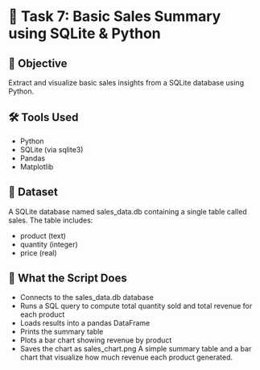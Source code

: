 # 🧾 Task 7: Basic Sales Summary using SQLite & Python

## 📌 Objective
Extract and visualize basic sales insights from a SQLite database using Python.

## 🛠 Tools Used
- Python
- SQLite (via sqlite3)
- Pandas
- Matplotlib

## 📁 Dataset
A SQLite database named sales_data.db containing a single table called sales. The table includes:
- product (text)
- quantity (integer)
- price (real)

## 🚀 What the Script Does
- Connects to the sales_data.db database
- Runs a SQL query to compute total quantity sold and total revenue for each product
- Loads results into a pandas DataFrame
- Prints the summary table
- Plots a bar chart showing revenue by product
- Saves the chart as sales_chart.png
A simple summary table and a bar chart that visualize how much revenue each product generated.
